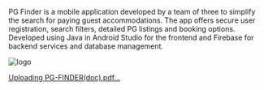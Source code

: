 PG Finder is a mobile application developed by a team of three to simplify the search for paying guest accommodations. The app offers secure user registration, search filters, detailed PG listings and  booking options. Developed using Java in Android Studio for the frontend and Firebase for backend services and database management.

 
![logo](https://github.com/Resh-12/PG-Finder-App/assets/135491157/89ddc1d3-1e77-4b0e-ae49-b085a4e2a69e)

[Uploading PG-FINDER(doc).pdf…]()
